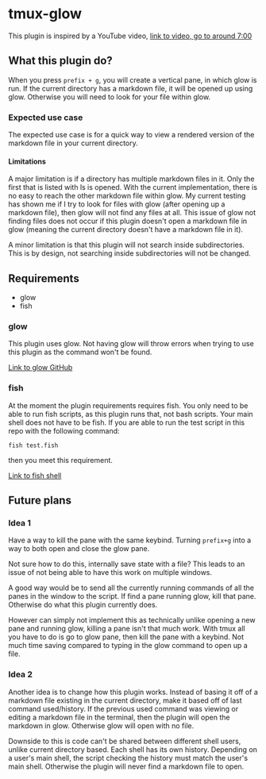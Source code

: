 # tmux-glow

This plugin is inspired by a YouTube video, 
[link to video, go to around 7:00](https://www.youtube.com/watch?v=8kNF4TY6BVg)


## What this plugin do?
When you press `prefix + g`, you will create a vertical pane,
in which glow is run. 
If the current directory has a markdown file, it will be opened up using glow.
Otherwise you will need to look for your file within glow.

### Expected use case
The expected use case is for a quick way to 
view a rendered version of the markdown file in your current directory.

#### Limitations
A major limitation is if a directory has multiple markdown files in it.
Only the first that is listed with ls is opened. With the current implementation,
there is no easy to reach the other markdown file within glow.
My current testing has shown me if I try to look for files with glow (after opening up a markdown file),
then glow will not find any files at all. 
This issue of glow not finding files does not occur if this plugin doesn't open a markdown file in glow 
(meaning the current directory doesn't have a markdown file in it).

A minor limitation is that this plugin will not search inside subdirectories.
This is by design, not searching inside subdirectories will not be changed.


## Requirements
- glow
- fish

### glow
This plugin uses glow. 
Not having glow will throw errors when trying to use this plugin 
as the command won't be found.

[Link to glow GitHub](https://github.com/charmbracelet/glow)


### fish
At the moment the plugin requirements requires fish.
You only need to be able to run fish scripts, as this plugin runs that, not bash scripts.
Your main shell does not have to be fish.
If you are able to run the test script in this repo with the following command:
```fish
fish test.fish
```
then you meet this requirement.

[Link to fish shell](https://fishshell.com)


## Future plans

### Idea 1
Have a way to kill the pane with the same keybind. 
Turning `prefix+g` into a way to both open and close the glow pane.

Not sure how to do this, internally save state with a file?
This leads to an issue of not being able to have this work
on multiple windows. 

A good way would be to send all the currently running commands 
of all the panes in the window to the script. 
If find a pane running glow, kill that pane. 
Otherwise do what this plugin currently does.

However can simply not implement this as technically unlike
opening a new pane and running glow, 
killing a pane isn't that much work. 
With tmux all you have to do is go to glow pane,
then kill the pane with a keybind. 
Not much time saving compared to typing in the glow command
to open up a file.

### Idea 2
Another idea is to change how this plugin works.
Instead of basing it off of a markdown file existing in the current directory,
make it based off of last command used/history.
If the previous used command was viewing or editing a markdown file in 
the terminal, 
then the plugin will open the markdown in glow.
Otherwise glow will open with no file.

Downside to this is code can't be shared between different shell users, 
unlike current directory based. Each shell has its own history.
Depending on a user's main shell, the script checking the history 
must match the user's main shell. Otherwise the plugin will never find
a markdown file to open.

